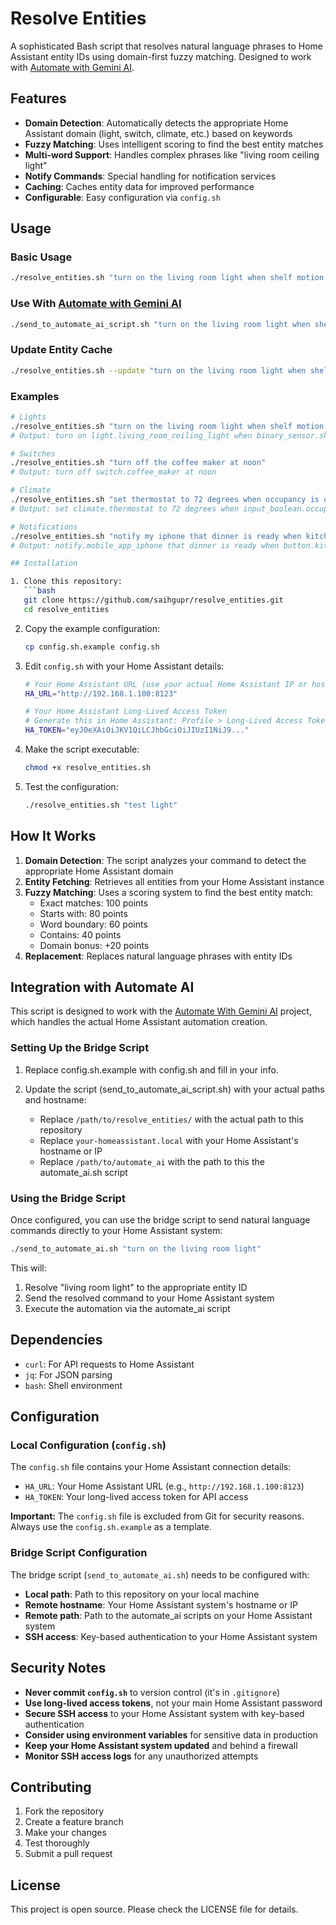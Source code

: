# Resolve Entities

A sophisticated Bash script that resolves natural language phrases to Home Assistant entity IDs using domain-first fuzzy matching. Designed to work with [Automate with Gemini AI](https://github.com/saihgupr/Automate-with-Gemini-AI).

## Features

- **Domain Detection**: Automatically detects the appropriate Home Assistant domain (light, switch, climate, etc.) based on keywords
- **Fuzzy Matching**: Uses intelligent scoring to find the best entity matches
- **Multi-word Support**: Handles complex phrases like "living room ceiling light"
- **Notify Commands**: Special handling for notification services
- **Caching**: Caches entity data for improved performance
- **Configurable**: Easy configuration via `config.sh`

## Usage

### Basic Usage
```bash
./resolve_entities.sh "turn on the living room light when shelf motion is on"
```

### Use With [Automate with Gemini AI](https://github.com/saihgupr/Automate-with-Gemini-AI)
```bash
./send_to_automate_ai_script.sh "turn on the living room light when shelf motion is on"
```

### Update Entity Cache
```bash
./resolve_entities.sh --update "turn on the living room light when shelf motion on"
```

### Examples
```bash
# Lights
./resolve_entities.sh "turn on the living room light when shelf motion is on"
# Output: turn on light.living_room_ceiling_light when binary_sensor.shelf_motion is on

# Switches
./resolve_entities.sh "turn off the coffee maker at noon"
# Output: turn off switch.coffee_maker at noon

# Climate
./resolve_entities.sh "set thermostat to 72 degrees when occupancy is on"
# Output: set climate.thermostat to 72 degrees when input_boolean.occupancy is on

# Notifications
./resolve_entities.sh "notify my iphone that dinner is ready when kitchen button pressed"
# Output: notify.mobile_app_iphone that dinner is ready when button.kitchen pressed

## Installation

1. Clone this repository:
   ```bash
   git clone https://github.com/saihgupr/resolve_entities.git
   cd resolve_entities
   ```

2. Copy the example configuration:
   ```bash
   cp config.sh.example config.sh
   ```

3. Edit `config.sh` with your Home Assistant details:
   ```bash
   # Your Home Assistant URL (use your actual Home Assistant IP or hostname)
   HA_URL="http://192.168.1.100:8123"
   
   # Your Home Assistant Long-Lived Access Token
   # Generate this in Home Assistant: Profile > Long-Lived Access Tokens
   HA_TOKEN="eyJ0eXAiOiJKV1QiLCJhbGciOiJIUzI1NiJ9..."
   ```

4. Make the script executable:
   ```bash
   chmod +x resolve_entities.sh
   ```

5. Test the configuration:
   ```bash
   ./resolve_entities.sh "test light"
   ```

## How It Works

1. **Domain Detection**: The script analyzes your command to detect the appropriate Home Assistant domain
2. **Entity Fetching**: Retrieves all entities from your Home Assistant instance
3. **Fuzzy Matching**: Uses a scoring system to find the best entity match:
   - Exact matches: 100 points
   - Starts with: 80 points
   - Word boundary: 60 points
   - Contains: 40 points
   - Domain bonus: +20 points
4. **Replacement**: Replaces natural language phrases with entity IDs

## Integration with Automate AI

This script is designed to work with the [Automate With Gemini AI](https://github.com/saihgupr/Automate-with-Gemini-AI) project, which handles the actual Home Assistant automation creation.

### Setting Up the Bridge Script

1. Replace config.sh.example with config.sh and fill in your info.

3. Update the script (send_to_automate_ai_script.sh) with your actual paths and hostname:
   - Replace `/path/to/resolve_entities/` with the actual path to this repository
   - Replace `your-homeassistant.local` with your Home Assistant's hostname or IP
   - Replace `/path/to/automate_ai` with the path to this the automate_ai.sh script

### Using the Bridge Script

Once configured, you can use the bridge script to send natural language commands directly to your Home Assistant system:

```bash
./send_to_automate_ai.sh "turn on the living room light"
```

This will:
1. Resolve "living room light" to the appropriate entity ID
2. Send the resolved command to your Home Assistant system
3. Execute the automation via the automate_ai script

## Dependencies

- `curl`: For API requests to Home Assistant
- `jq`: For JSON parsing
- `bash`: Shell environment

## Configuration

### Local Configuration (`config.sh`)

The `config.sh` file contains your Home Assistant connection details:

- `HA_URL`: Your Home Assistant URL (e.g., `http://192.168.1.100:8123`)
- `HA_TOKEN`: Your long-lived access token for API access

**Important:** The `config.sh` file is excluded from Git for security reasons. Always use the `config.sh.example` as a template.

### Bridge Script Configuration

The bridge script (`send_to_automate_ai.sh`) needs to be configured with:

- **Local path**: Path to this repository on your local machine
- **Remote hostname**: Your Home Assistant system's hostname or IP
- **Remote path**: Path to the automate_ai scripts on your Home Assistant system
- **SSH access**: Key-based authentication to your Home Assistant system

## Security Notes

- **Never commit `config.sh`** to version control (it's in `.gitignore`)
- **Use long-lived access tokens**, not your main Home Assistant password
- **Secure SSH access** to your Home Assistant system with key-based authentication
- **Consider using environment variables** for sensitive data in production
- **Keep your Home Assistant system updated** and behind a firewall
- **Monitor SSH access logs** for any unauthorized attempts

## Contributing

1. Fork the repository
2. Create a feature branch
3. Make your changes
4. Test thoroughly
5. Submit a pull request

## License

This project is open source. Please check the LICENSE file for details.
